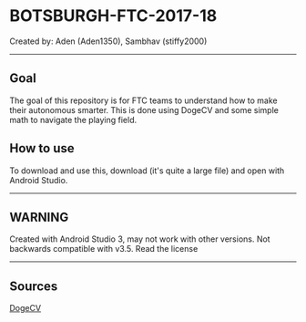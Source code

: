 # BOTSBURGH-FTC-2017-18

Created by: Aden (Aden1350), Sambhav (stiffy2000)

***

## Goal

The goal of this repository is for FTC teams to understand how to make their autonomous smarter.
This is done using DogeCV and some simple math to navigate the playing field.

## How to use

To download and use this, download (it's quite a large file) and open with Android Studio.

***

## WARNING

Created with Android Studio 3, may not work with other versions.
Not backwards compatible with v3.5.
Read the license

***

## Sources

[DogeCV](https://github.com/GTHSRobotics/DogeCV "DogeCV at GitHub")
